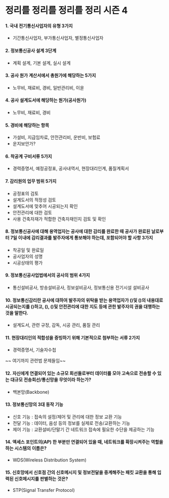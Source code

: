 # 정리를 정리를 정리를 정리 시즌 4
#### 1. 국내 전기통신사업자의 유형 3가지
- 기간통신사업자, 부가통신사업자, 별정통신사업자

#### 2. 정보통신공사 설계 3단계
- 계획 설계, 기본 설계, 실시 설계

#### 3. 공사 원가 계산서에서 총원가에 해당하는 5가지
- 노무비, 재료비, 경비, 일반관리비, 이윤

#### 4. 공사 설계도서에 해당하는 원가(공사원가)
- 노무비, 재료비, 경비

#### 5. 경비에 해당하는 항목
- 가설비, 지급임차료, 안전관리비, 운반비, 보험료
- 운지보안가?

#### 6. 착공계 구비서류 5가지
- 경력증명서, 예정공정표, 공사내역서, 현장대리인계, 품질계획서

#### 7. 감리원의 업무 범위 5가지
- 공정표의 검토
- 설계도서의 적정성 검토
- 설계도서에 맞추어 시공되는지 확인
- 안전관리에 대한 검토
- 사용 건축자재가 적합한 건축자재인지 검토 및 확인

#### 8. 정보통신공사에 대해 용역업자는 공사에 대한 감리를 완료한 때 공사가 완료된 날로부터 7일 이내에 감리결과를 발주자에게 통보해야 하는데, 포함되어야 할 사항 3가지
- 착공일 및 완료일
- 공사업자의 성명
- 시공상태의 평가

#### 9. 정보통신공사업법에서의 공사의 범위 4가지
- 통신설비공사, 방송설비공사, 정보설비공사, 정보통신용 전기시설 설비공사

#### 10. 정보통신감리란 공사에 대하여 발주자의 위탁을 받는 용역업자가 ()및 ()의 내용대로 시공되는지를 ()하고, (), ()및 안전관리에 대한 지도 등에 관한 발주자의 권을 대행하는 것을 말한다.
- 설계도서, 관련 규정, 감독, 시공 관리, 품질 관리

#### 11. 현장대리인의 적합성을 증빙하기 위해 기본적으로 첨부하는 서류 2가지
- 경력증명서, 기술자수첩

~~ 여기까지 관련법 문제들임~~
#### 12. 자신에게 연결되어 있는 소규모 회선들로부터 데이터를 모아 고속으로 전송할 수 있는 대규모 전송회선/통신망을 무엇이라 하는가?
- 백본망(Backbone)

#### 13. 정보통신망의 3대 동작 기능
- 신호 기능 : 접속의 설정/제어 및 관리에 대한 정보 교환 기능
- 전달 기능 : 데이터, 음성 등의 정보를 실제로 전송/교환하는 기능
- 제어 기능 : 교환설비/단말기 간 네트워크 접속에 필요한 수단을 제공하는 기능

#### 14. 액세스 포인트의(AP) 한 부분만 연결되어 있을 때, 네트워크를 확장시켜주는 역할을 하는 시스템의 이름은?
- WDS(Wireless Distribution System)

#### 15. 신호망에서 신호점 간의 신호메시지 및 정보전달을 중계해주는 패킷 교환을 통해 입력된 신호메시지를 판별하는 것은?
- STP(Signal Transfer Protocol)